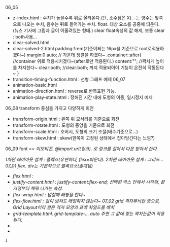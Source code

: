 06_05
 - z-index.html  :  수치가 높을수록 위로 올라온다.(단, 소수점은 X). -는 
    양수는 앞쪽으로 나오는 수치, 음수는 뒤로 들어가는 수치.
 float. 대상 요소를 공중에 띄운다.(뉴스 기사에 그림과 글이 어울려있는 형태.)
 clear float속성의 값 해제, 보통 clear : both사용...
- clear-solved.html 
- clear-solved-2.html
    padding:1rem(기준이되는 16px을 기준으로 root로적용하겠다~)
    margin:0 auto;  // 가운데 정렬을 하겠다~
    .container::after{   //container 위로 적용시키겠다~(after로만 적용된다.)
    content:"";   //꽉차게 높이를 차지한다~
    clear:both;   //clear:both; 까지 적용되어야 기능이 온전히 작동된다~
    }
- transition-timing-function.html   :   선형 그래프 예제
06_07
 - animation-basic.html
 - animation-direction.html  : reverse로 반복표현 가능.
 - animation-play-state.html  :  정해진 시간 내에 도형의 이동, 일시정지 예제

06_08 transform 중심을 가지고 다양하게 회전
 - transform-origin.html  :  왼쪽 위 모서리를 기준으로 회전
 - transform-rotate.html  :  도형의 중앙을 기준으로 회전
 - transform-scale.html  :  호버시, 도형의 크기 조절(배수기준으로...)
 - transform-skew.html   :  skew(한쪽이 고정된 상태에서 잡아당긴다는 느낌?)

06_09 font <i> == 이모티콘.
 @import url(링크).  로 링크를 걸어서 다운 받아서 쓴다.

1차원 레이아웃 설계 : 플렉스(유연하다, flex=띄운다). 2차원 레이아웃 설계 : 그리드...
07_01 flex. div는 기본적으로 블록요소(줄개념)
 - flex.html : 
 - justify-content.html :
     justify-content:flex-end; 선택된 박스 안에서 시작점, 끝지점부터 채워 나가는 속성.
 - flex-wrap.html  :  넘칠때 래핑을 한다~
 - flex-flow.html  :  값이 넘쳐도 래핑하지 않는다~
07_02 grid  격자무늬란 뜻으로, Grid Layout이라 함은 격자 모양의 표에 차일드를 배치
 -  grid-template.html.
     grid-template-... auto 주면 그 값에 맞는 꽉차는값이 적용된다.
 - 
 - 






`1`